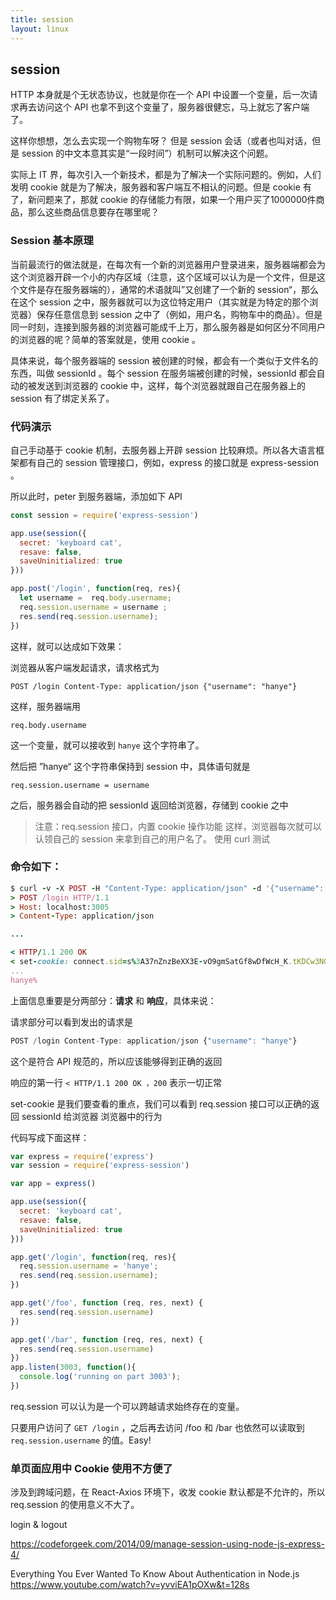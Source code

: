 ```yaml
---
title: session
layout: linux
---
```


## session

HTTP 本身就是个无状态协议，也就是你在一个 API 中设置一个变量，后一次请求再去访问这个 API 也拿不到这个变量了，服务器很健忘，马上就忘了客户端了。

这样你想想，怎么去实现一个购物车呀？ 但是 session 会话（或者也叫对话，但是 session 的中文本意其实是“一段时间”）机制可以解决这个问题。

实际上 IT 界，每次引入一个新技术，都是为了解决一个实际问题的。例如，人们发明 cookie 就是为了解决，服务器和客户端互不相认的问题。但是 cookie 有了，新问题来了，那就 cookie 的存储能力有限，如果一个用户买了1000000件商品，那么这些商品信息要存在哪里呢？

### Session 基本原理

当前最流行的做法就是，在每次有一个新的浏览器用户登录进来，服务器端都会为这个浏览器开辟一个小的内存区域（注意，这个区域可以认为是一个文件，但是这个文件是存在服务器端的），通常的术语就叫”又创建了一个新的 session“，那么在这个 session 之中，服务器就可以为这位特定用户（其实就是为特定的那个浏览器）保存任意信息到 session 之中了（例如，用户名，购物车中的商品）。但是同一时刻，连接到服务器的浏览器可能成千上万，那么服务器是如何区分不同用户的浏览器的呢？简单的答案就是，使用 cookie 。

具体来说，每个服务器端的 session 被创建的时候，都会有一个类似于文件名的东西，叫做 sessionId 。每个 session 在服务端被创建的时候，sessionId 都会自动的被发送到浏览器的 cookie 中，这样，每个浏览器就跟自己在服务器上的 session 有了绑定关系了。

### 代码演示

自己手动基于 cookie 机制，去服务器上开辟 session 比较麻烦。所以各大语言框架都有自己的 session 管理接口，例如，express 的接口就是 express-session 。

所以此时，peter 到服务器端，添加如下 API

```js
const session = require('express-session')

app.use(session({
  secret: 'keyboard cat',
  resave: false,
  saveUninitialized: true
}))

app.post('/login', function(req, res){
  let username =  req.body.username;
  req.session.username = username ;
  res.send(req.session.username);
})
```

这样，就可以达成如下效果：

浏览器从客户端发起请求，请求格式为

```
POST /login Content-Type: application/json {"username": "hanye"}
```

这样，服务器端用

```
req.body.username
```

这一个变量，就可以接收到 `hanye` 这个字符串了。

然后把 ”hanye“ 这个字符串保持到 session 中，具体语句就是

```
req.session.username = username
```

之后，服务器会自动的把 sessionId 返回给浏览器，存储到 cookie 之中

>注意：req.session 接口，内置 cookie 操作功能
这样，浏览器每次就可以认领自己的 session 来拿到自己的用户名了。
使用 curl 测试

### 命令如下：

```ruby
$ curl -v -X POST -H "Content-Type: application/json" -d '{"username": "hanye"}' http://tiger.haoduoshipin.com/login
> POST /login HTTP/1.1
> Host: localhost:3005
> Content-Type: application/json

...

< HTTP/1.1 200 OK
< set-cookie: connect.sid=s%3A37nZnzBeXX3E-vO9gmSatGf8wDfWcH_K.tKDCw3NGRdfwjPCetq%2BYEQXwiXlFcjHPCkug1zAmOFg; Path=/; HttpOnly
...
hanye%
```

上面信息重要是分两部分：**请求** 和 **响应**，具体来说：

请求部分可以看到发出的请求是

```js
POST /login Content-Type: application/json {"username": "hanye"}
```

这个是符合 API 规范的，所以应该能够得到正确的返回

响应的第一行 `< HTTP/1.1 200 OK ，200` 表示一切正常

set-cookie 是我们要查看的重点，我们可以看到 req.session 接口可以正确的返回 sessionId 给浏览器
浏览器中的行为

代码写成下面这样：

```js
var express = require('express')
var session = require('express-session')

var app = express()

app.use(session({
  secret: 'keyboard cat',
  resave: false,
  saveUninitialized: true
}))

app.get('/login', function(req, res){
  req.session.username = 'hanye';
  res.send(req.session.username);
})

app.get('/foo', function (req, res, next) {
  res.send(req.session.username)
})

app.get('/bar', function (req, res, next) {
  res.send(req.session.username)
})
app.listen(3003, function(){
  console.log('running on part 3003');
})
```

req.session 可以认为是一个可以跨越请求始终存在的变量。

只要用户访问了 `GET /login` ，之后再去访问 /foo 和 /bar 也依然可以读取到 `req.session.username` 的值。Easy!

### 单页面应用中 Cookie 使用不方便了

涉及到跨域问题，在 React-Axios 环境下，收发 cookie 默认都是不允许的，所以 req.session 的使用意义不大了。

login & logout

https://codeforgeek.com/2014/09/manage-session-using-node-js-express-4/

Everything You Ever Wanted To Know About Authentication in Node.js https://www.youtube.com/watch?v=yvviEA1pOXw&t=128s
